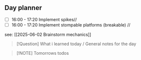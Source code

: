 ## Day planner

- [ ] 16:00 - 17:20 Implement spikes//
- [ ] 16:00 - 17:20 Implement stompable platforms (breakable) //
      
see: [[2025-06-02 Brainstorm mechanics]]

> [!Question] What i learned today / General notes for the day

> [!NOTE] Tomorrows todos
